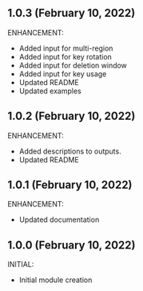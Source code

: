 ## 1.0.3 (February 10, 2022)

ENHANCEMENT:

  * Added input for multi-region
  * Added input for key rotation
  * Added input for deletion window
  * Added input for key usage
  * Updated README
  * Updated examples

## 1.0.2 (February 10, 2022)

ENHANCEMENT:

  * Added descriptions to outputs.
  * Updated README

## 1.0.1 (February 10, 2022)

ENHANCEMENT:

  * Updated documentation

## 1.0.0 (February 10, 2022)

INITIAL:

  * Initial module creation

